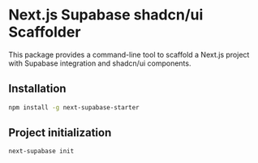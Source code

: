 # Next.js Supabase shadcn/ui Scaffolder

This package provides a command-line tool to scaffold a Next.js project with Supabase integration and shadcn/ui components.

## Installation

```bash
npm install -g next-supabase-starter
```

## Project initialization

```bash
next-supabase init
```
